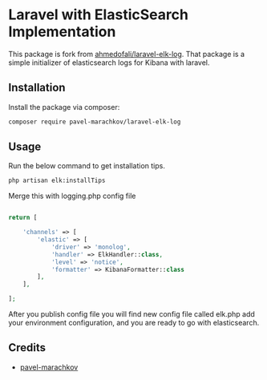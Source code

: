 # Laravel with ElasticSearch Implementation


This package is fork from [ahmedofali/laravel-elk-log](https://github.com/ahmedofali/laravel-elk-log).
That package is a simple initializer of elasticsearch logs for Kibana with laravel. 

## Installation
Install the package via composer:

``` bash
composer require pavel-marachkov/laravel-elk-log
```

## Usage

Run the below command to get installation tips. 

``` bash
php artisan elk:installTips
```

Merge this with logging.php config file 
```php

return [

    'channels' => [
        'elastic' => [
            'driver' => 'monolog',
            'handler' => ElkHandler::class,
            'level' => 'notice',
            'formatter' => KibanaFormatter::class
        ],
    ],

];

```

After you publish config file you will find new config file called elk.php add your environment configuration, and you are ready to go with elasticsearch.   

## Credits

- [pavel-marachkov](https://github.com/pavel-marachkov)
